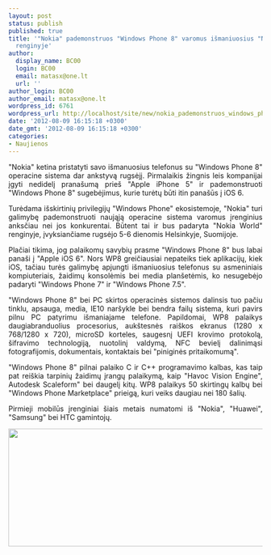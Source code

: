 ```yaml
---
layout: post
status: publish
published: true
title: '"Nokia" pademonstruos "Windows Phone 8" varomus išmaniuosius "Nokia World"
  renginyje'
author:
  display_name: BC00
  login: BC00
  email: matasx@one.lt
  url: ''
author_login: BC00
author_email: matasx@one.lt
wordpress_id: 6761
wordpress_url: http://localhost/site/new/nokia_pademonstruos_windows_phone_8_varomus_ismaniuosius_nokia_world_renginyje/
date: '2012-08-09 16:15:18 +0300'
date_gmt: '2012-08-09 16:15:18 +0300'
categories:
- Naujienos
---
```

<p style="text-align: justify;">
	&quot;Nokia&quot; ketina pristatyti savo i&scaron;manuosius telefonus su &quot;Windows Phone 8&quot; operacine sistema dar ankstyvą rugsėjį. Pirmalaikis žingnis leis kompanijai įgyti nedidelį prana&scaron;umą prie&scaron; &quot;Apple iPhone 5&quot; ir pademonstruoti &quot;Windows Phone 8&quot; sugebėjimus, kurie turėtų būti itin pana&scaron;ūs į iOS 6.</p>
<p style="text-align: justify;">
	Turėdama i&scaron;skirtinių privilegijų &quot;Windows Phone&quot; ekosistemoje, &quot;Nokia&quot; turi galimybę pademonstruoti naująją operacine sistema varomus įrenginius anksčiau nei jos konkurentai. Būtent tai ir bus padaryta &quot;Nokia World&quot; renginyje, įvyksiančiame rugsėjo 5-6 dienomis Helsinkyje, Suomijoje.</p>
<p style="text-align: justify;">
	Plačiai tikima, jog palaikomų savybių prasme &quot;Windows Phone 8&quot; bus labai pana&scaron;i į &quot;Apple iOS 6&quot;. Nors WP8 greičiausiai nepateiks tiek aplikacijų, kiek iOS, tačiau turės galimybę apjungti i&scaron;maniuosius telefonus su asmeniniais kompiuteriais, žaidimų konsolėmis bei media plan&scaron;etėmis, ko nesugebėjo padaryti &quot;Windows Phone 7&quot; ir &quot;Windows Phone 7.5&quot;.</p>
<p style="text-align: justify;">
	&quot;Windows Phone 8&quot; bei PC skirtos operacinės sistemos dalinsis tuo pačiu tinklu, apsauga, media, IE10 nar&scaron;ykle bei bendra failų sistema, kuri pavirs pilnu PC patyrimu i&scaron;maniajame telefone. Papildomai, WP8 palaikys daugiabranduolius procesorius, auk&scaron;tesnės rai&scaron;kos ekranus (1280 x 768/1280 x 720), microSD korteles, saugesnį UEFI krovimo protokolą, &scaron;ifravimo technologiją, nuotolinį valdymą, NFC bevielį dalinimąsi fotografijomis, dokumentais, kontaktais bei &quot;piniginės pritaikomumą&quot;.</p>
<p style="text-align: justify;">
	&quot;Windows Phone 8&quot; pilnai palaiko C ir C++ programavimo kalbas, kas taip pat rei&scaron;kia tarpinių žaidimų įrangų palaikymą, kaip &quot;Havoc Vision Engine&quot;, Autodesk Scaleform&quot; bei daugelį kitų. WP8 palaikys 50 skirtingų kalbų bei &quot;Windows Phone Marketplace&quot; prieigą, kuri veiks daugiau nei 180 &scaron;alių.</p>
<p style="text-align: justify;">
	Pirmieji mobilūs įrenginiai &scaron;iais metais numatomi i&scaron; &quot;Nokia&quot;, &quot;Huawei&quot;, &quot;Samsung&quot; bei HTC gamintojų.</p>
<p style="text-align: justify;">
	<img alt="" src="http://technews.lt/userfiles/microsoft_windows_phone75_handsets.jpg" style="width: 520px; height: 233px;" /></p>

